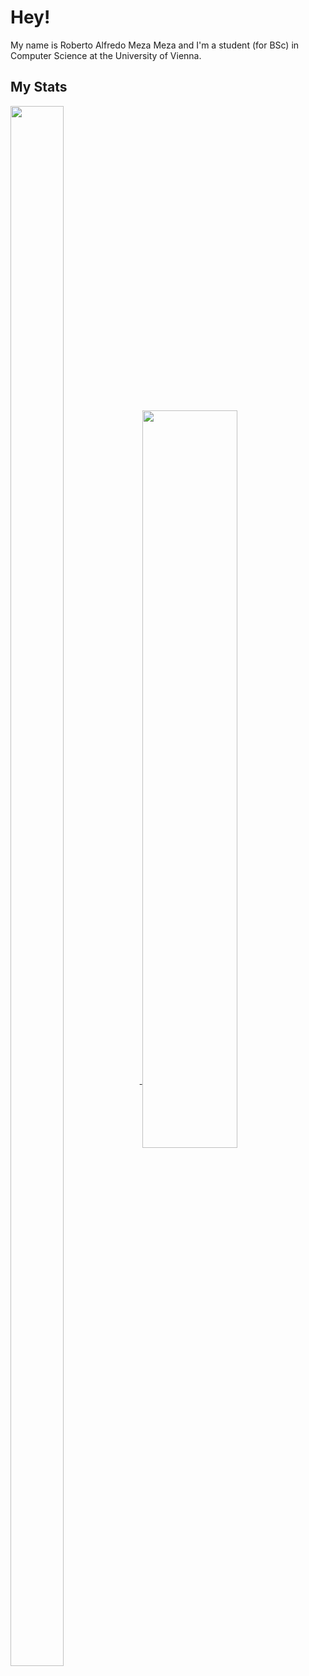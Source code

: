 # Hey!

My name is Roberto Alfredo Meza Meza and I'm a student (for BSc) in Computer Science at the
University of Vienna.



## My Stats

<a href="https://github.com/anuraghazra/github-readme-stats">
  <img align="center" src="https://github-readme-stats.vercel.app/api/top-langs/?username=rmezameza&langs_count=12&layout=compact&theme=vue-dark" width="41%" height="80%" />
</a>
<a href="https://github.com/anuraghazra/github-readme-stats">
  <img align="center" src="https://github-readme-stats.vercel.app/api?username=rmezameza&show_icons=true&theme=vue-dark" width="55%"/>
</a>



<!---
rmezameza/rmezameza is a ✨ special ✨ repository because its `README.md` (this file) appears on your GitHub profile.
You can click the Preview link to take a look at your changes.
--->
